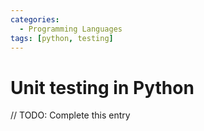 ```yaml
---
categories:
  - Programming Languages
tags: [python, testing]
---
```


# Unit testing in Python

// TODO: Complete this entry
